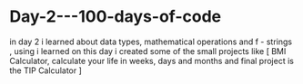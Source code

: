 # Day-2---100-days-of-code

in day 2 i learned about data types, mathematical operations and f - strings , using i learned on this day i created some of the small projects like [ BMI Calculator, calculate your life in weeks, days and months and final project is the TIP Calculator ]
